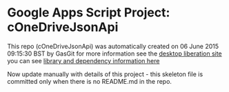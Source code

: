 # Google Apps Script Project: cOneDriveJsonApi
This repo (cOneDriveJsonApi) was automatically created on 06 June 2015 09:15:30 BST by GasGit
for more information see the [desktop liberation site](http://ramblings.mcpher.com/Home/excelquirks/drivesdk/gettinggithubready "desktop liberation")
you can see [library and dependency information here](dependencies.md)

Now update manually with details of this project - this skeleton file is committed only when there is no README.md in the repo.